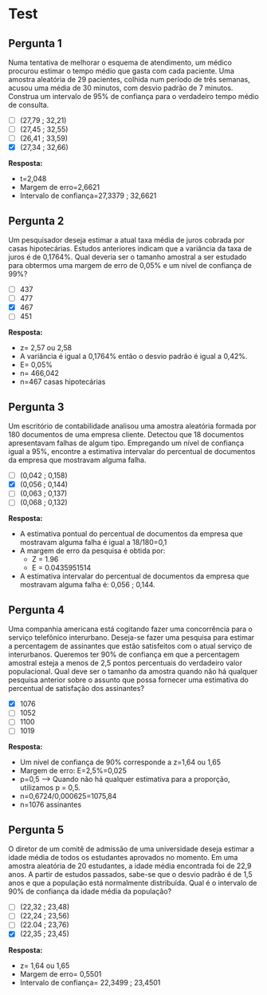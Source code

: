 # Test

## Pergunta 1

Numa tentativa de melhorar o esquema de atendimento, um médico procurou estimar o tempo médio que gasta com cada paciente. Uma amostra aleatória de 29 pacientes, colhida num período de três semanas, acusou uma média de 30 minutos, com desvio padrão de 7 minutos. Construa um intervalo de 95% de confiança para o verdadeiro tempo médio de consulta.

- [ ] (27,79 ; 32,21)
- [ ] (27,45 ; 32,55)
- [ ] (26,41 ; 33,59)
- [x] (27,34 ; 32,66)

**Resposta:**

- t=2,048
- Margem de erro=2,6621
- Intervalo de confiança=27,3379 ; 32,6621

## Pergunta 2

Um pesquisador deseja estimar a atual taxa média de juros cobrada por casas hipotecárias. Estudos anteriores indicam que a variância da taxa de juros é de 0,1764%. Qual deveria ser o tamanho amostral a ser estudado para obtermos uma margem de erro de 0,05% e um nível de confiança de 99%?

- [ ] 437
- [ ] 477
- [x] 467
- [ ] 451

**Resposta:**

- z= 2,57 ou 2,58
- A variância é igual a 0,1764% então o desvio padrão é igual a 0,42%.
- E= 0,05%
- n= 466,042
- n=467 casas hipotecárias

## Pergunta 3

Um escritório de contabilidade analisou uma amostra aleatória formada por 180 documentos de uma empresa cliente. Detectou que 18 documentos apresentavam falhas de algum tipo. Empregando um nível de confiança igual a 95%, encontre a estimativa intervalar do percentual de documentos da empresa que mostravam alguma falha.

- [ ] (0,042 ; 0,158)
- [x] (0,056 ; 0,144)
- [ ] (0,063 ; 0,137)
- [ ] (0,068 ; 0,132)

**Resposta:**

- A estimativa pontual do percentual de documentos da empresa que mostravam alguma falha é igual a 18/180=0,1
- A margem de erro da pesquisa é obtida por:
  - Z = 1.96
  - E = 0.0435951514
- A estimativa intervalar do percentual de documentos da empresa que mostravam alguma falha é: 0,056 ; 0,144.

## Pergunta 4

Uma companhia americana está cogitando fazer uma concorrência para o serviço telefônico interurbano. Deseja-se fazer uma pesquisa para estimar a percentagem de assinantes que estão satisfeitos com o atual serviço de interurbanos. Queremos ter 90% de confiança em que a percentagem amostral esteja a menos de 2,5 pontos percentuais do verdadeiro valor populacional. Qual deve ser o tamanho da amostra  quando não há qualquer pesquisa anterior sobre o assunto que possa fornecer uma estimativa do percentual de satisfação dos assinantes?

- [x] 1076
- [ ] 1052
- [ ] 1100
- [ ] 1019

**Resposta:**

- Um nível de confiança de 90% corresponde a z=1,64 ou 1,65
- Margem de erro: E=2,5%=0,025
- p=0,5 --> Quando não há qualquer estimativa para a proporção, utilizamos p = 0,5.
- n=0,6724/0,000625=1075,84
- n=1076 assinantes

## Pergunta 5

O diretor de um comitê de admissão de uma universidade deseja estimar a idade média de todos os estudantes aprovados no momento. Em uma amostra aleatória de 20 estudantes, a idade média encontrada foi de 22,9 anos. A partir de estudos passados, sabe-se que o desvio padrão é de 1,5 anos e que a população está normalmente distribuída. Qual é o intervalo de 90% de confiança da idade média da população?

- [ ] (22,32 ; 23,48)
- [ ] (22,24 ; 23,56)
- [ ] (22.04 ; 23,76)
- [x] (22,35 ; 23,45)

**Resposta:**

- z= 1,64 ou 1,65
- Margem de erro= 0,5501
- Intervalo de confiança= 22,3499 ; 23,4501
